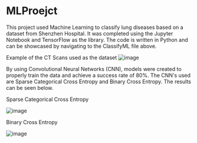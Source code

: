# MLProejct
This project used Machine Learning to classify lung diseases 
based on a dataset from Shenzhen Hospital. 
It was completed using the Jupyter Notebook 
and TensorFlow as the library. The code is written in Python 
and can be showcased by navigating to the ClassifyML file above.

Example of the CT Scans used as the dataset
![image](https://user-images.githubusercontent.com/72590383/143768581-aa26bfaf-1502-40ac-849f-4d4607559922.png)


By using Convolutional Neural Networks (CNN), 
models were created to properly train the data and achieve a success rate of 80%. 
The CNN's used are Sparse Categorical Cross Entropy and Binary Cross Entropy. 
The results can be seen below. 








Sparse Categorical Cross Entropy

![image](https://user-images.githubusercontent.com/72590383/143768637-e9167601-d519-4aa4-9b1d-dc95c02792c2.png)


Binary Cross Entropy

![image](https://user-images.githubusercontent.com/72590383/143768683-c582d4cf-bc12-4b6c-899b-1d77ce642eb4.png)

